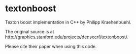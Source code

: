 textonboost
===========

Texton boost implementation in C++ by Philipp Kraehenbuehl.

The original source is at http://graphics.stanford.edu/projects/densecrf/textonboost/.

Please cite their paper when using this code.

